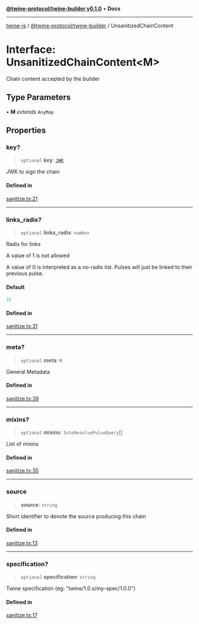 [**@twine-protocol/twine-builder v0.1.0**](../README.md) • **Docs**

***

[twine-js](../../../README.md) / [@twine-protocol/twine-builder](../README.md) / UnsanitizedChainContent

# Interface: UnsanitizedChainContent\<M\>

Chain content accepted by the builder

## Type Parameters

• **M** *extends* `AnyMap`

## Properties

### key?

> `optional` **key**: [`JWK`](../../twine-core/interfaces/JWK.md)

JWK to sign the chain

#### Defined in

[sanitize.ts:21](https://github.com/twine-protocol/twine-js/blob/bc5370ff2573a6e5e5c7a912acc672967ce4c5db/packages/twine-builder/src/sanitize.ts#L21)

***

### links\_radix?

> `optional` **links\_radix**: `number`

Radix for links

A value of 1 is not allowed

A value of 0 is interpreted as a no-radix list. Pulses will just be linked to their previous pulse.

#### Default

```ts
32
```

#### Defined in

[sanitize.ts:31](https://github.com/twine-protocol/twine-js/blob/bc5370ff2573a6e5e5c7a912acc672967ce4c5db/packages/twine-builder/src/sanitize.ts#L31)

***

### meta?

> `optional` **meta**: `M`

General Metadata

#### Defined in

[sanitize.ts:39](https://github.com/twine-protocol/twine-js/blob/bc5370ff2573a6e5e5c7a912acc672967ce4c5db/packages/twine-builder/src/sanitize.ts#L39)

***

### mixins?

> `optional` **mixins**: `IntoResolvePulseQuery`[]

List of mixins

#### Defined in

[sanitize.ts:35](https://github.com/twine-protocol/twine-js/blob/bc5370ff2573a6e5e5c7a912acc672967ce4c5db/packages/twine-builder/src/sanitize.ts#L35)

***

### source

> **source**: `string`

Short identifier to denote the source producing this chain

#### Defined in

[sanitize.ts:13](https://github.com/twine-protocol/twine-js/blob/bc5370ff2573a6e5e5c7a912acc672967ce4c5db/packages/twine-builder/src/sanitize.ts#L13)

***

### specification?

> `optional` **specification**: `string`

Twine specification (eg: "twine/1.0.x/my-spec/1.0.0")

#### Defined in

[sanitize.ts:17](https://github.com/twine-protocol/twine-js/blob/bc5370ff2573a6e5e5c7a912acc672967ce4c5db/packages/twine-builder/src/sanitize.ts#L17)
